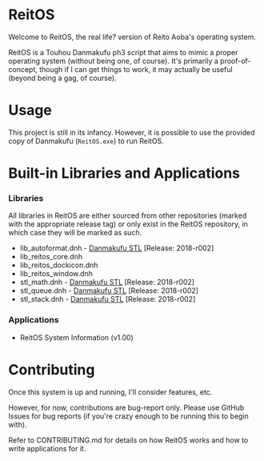 # ReitOS

Welcome to ReitOS, the real life? version of Reito Aoba's operating system. 

ReitOS is a Touhou Danmakufu ph3 script that aims to mimic a proper operating system (without being one, of course). It's primarily a proof-of-concept, though if I can get things to work, it may actually be useful (beyond being a gag, of course).

# Usage

This project is still in its infancy. However, it is possible to use the provided copy of Danmakufu (`ReitOS.exe`) to run ReitOS.

# Built-in Libraries and Applications

### Libraries
All libraries in ReitOS are either sourced from other repositories (marked with the appropriate release tag) or only exist in the ReitOS repository, in which case they will be marked as such.
* lib_autoformat.dnh - [Danmakufu STL](https://github.com/Sparen/Sparen-DNH-STL) [Release: 2018-r002]  
* lib_reitos_core.dnh  
* lib_reitos_dockicon.dnh  
* lib_reitos_window.dnh  
* stl_math.dnh - [Danmakufu STL](https://github.com/Sparen/Sparen-DNH-STL) [Release: 2018-r002] 
* stl_queue.dnh - [Danmakufu STL](https://github.com/Sparen/Sparen-DNH-STL) [Release: 2018-r002]  
* stl_stack.dnh - [Danmakufu STL](https://github.com/Sparen/Sparen-DNH-STL) [Release: 2018-r002]  

### Applications
* ReitOS System Information (v1.00)

# Contributing

Once this system is up and running, I'll consider features, etc.

However, for now, contributions are bug-report only. Please use GitHub Issues for bug reports (if you're crazy enough to be running this to begin with).

Refer to CONTRIBUTING.md for details on how ReitOS works and how to write applications for it.
